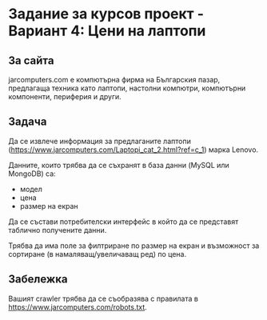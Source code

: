 # Задание за курсов проект - Вариант 4: Цени на лаптопи

## За сайта

jarcomputers.com е компютърна фирма на Българския пазар, предлагаща техника като лаптопи, настолни компютри, компютърни компоненти, периферия и други.

## Задача

Да се извлече информация за предлаганите лаптопи (https://www.jarcomputers.com/Laptopi_cat_2.html?ref=c_1) марка Lenovo.

Данните, които трябва да се съхранят  в база данни (MySQL или MongoDB) са:

- модел
- цена
- размер на екран

Да се състави потребителски интерфейс в който да се представят таблично получените данни.

Трябва да има поле за филтриране по размер на екран и възможност за сортиране (в намаляващ/увеличаващ ред) по цена.

## Забележка

Вашият crawler трябва да се съобразява с правилата в https://www.jarcomputers.com/robots.txt.
